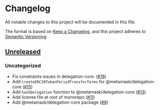 # Changelog

All notable changes to this project will be documented in this file.

The format is based on [Keep a Changelog](https://keepachangelog.com/en/1.0.0/),
and this project adheres to [Semantic Versioning](https://semver.org/spec/v2.0.0.html).

## [Unreleased]

### Uncategorized

- Fix constraints issues in delegation-core. ([#19](https://github.com/MetaMask/delegation-toolkit/pull/19))
- Add `createERC20TokenPeriodTransferTerms` for @metamask/delegation-core ([#15](https://github.com/MetaMask/delegation-toolkit/pull/15))
- Add `hashDelegation` function to @metamask/delegation-core ([#13](https://github.com/MetaMask/delegation-toolkit/pull/13))
- Add license file at root of monorepo ([#11](https://github.com/MetaMask/delegation-toolkit/pull/11))
- Add @metamask/delegation-core package ([#9](https://github.com/MetaMask/delegation-toolkit/pull/9))

[Unreleased]: https://github.com/MetaMask/delegation-toolkit/
